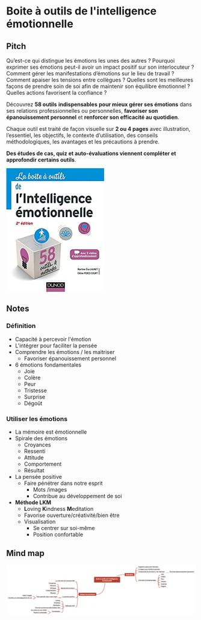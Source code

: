 # Boite à outils de l'intelligence émotionnelle

## Pitch

Qu’est-ce qui distingue les émotions les unes des autres  ? Pourquoi exprimer ses émotions peut-il avoir un impact positif sur son interlocuteur  ? Comment gérer les manifestations d’émotions sur le lieu de travail  ? Comment apaiser les tensions entre collègues  ? Quelles sont les meilleures façons de prendre soin de soi afin de maintenir son équilibre émotionnel  ? Quelles actions favorisent la confiance  ?  
   
Découvrez **58 outils** **indispensables** **pour mieux gérer ses émotions** dans ses relations professionnelles ou personnelles, **favoriser son épanouissement personnel** et **renforcer son efficacité au quotidien**.  
   
Chaque outil est traité de façon visuelle sur **2 ou 4 pages** avec illustration, l’essentiel, les objectifs, le contexte d’utilisation, des conseils méthodologiques, les avantages et les précautions à prendre.  
   
**Des études de cas, quiz et auto-évaluations viennent compléter et approfondir certains outils**.

![](../../../.gitbook/assets/image%20%28127%29.png)

## Notes

### Définition

* Capacité à percevoir l'émotion
* L'intégrer pour faciliter la pensée
* Comprendre les émotions / les maitriser
  * Favoriser épanouissement personnel
* 6 émotions fondamentales
  * Joie
  * Colère
  * Peur
  * Tristesse
  * Surprise
  * Dégoût

### Utiliser les émotions

* La mémoire est émotionnelle
* Spirale des émotions
  * Croyances
  * Ressenti
  * Attitude
  * Comportement
  * Résultat
* La pensée positive
  * Faire pénétrer dans notre esprit
    * Mots /images
    * Contribue au développement de soi
* **Méthode LKM**
  * **L**oving **K**indness **M**editation
  * Favorise ouverture/créativité/bien être
  * Visualisation
    * Se centrer sur soi-même
    * Position confortable

## Mind map

![](../../../.gitbook/assets/image%20%28134%29.png)

